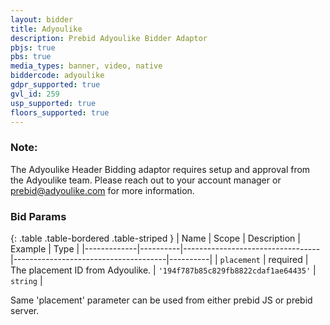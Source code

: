 ```yaml
---
layout: bidder
title: Adyoulike
description: Prebid Adyoulike Bidder Adaptor
pbjs: true
pbs: true
media_types: banner, video, native
biddercode: adyoulike
gdpr_supported: true
gvl_id: 259
usp_supported: true
floors_supported: true
---
```


### Note:

The Adyoulike Header Bidding adaptor requires setup and approval from the Adyoulike team. Please reach out to your account manager or prebid@adyoulike.com for more information.

### Bid Params

{: .table .table-bordered .table-striped }
| Name | Scope | Description | Example | Type |
|-------------|----------|----------------------------------|--------------------------------------|----------|
| `placement` | required | The placement ID from Adyoulike. | `'194f787b85c829fb8822cdaf1ae64435'` | `string` |

Same 'placement' parameter can be used from either prebid JS or prebid server.
